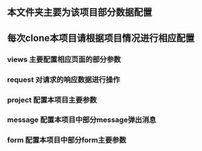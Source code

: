 ## 本文件夹主要为该项目部分数据配置
## 每次clone本项目请根据项目情况进行相应配置

### views 主要配置相应页面的部分参数
### request 对请求的响应数据进行操作
### project 配置本项目主要参数
### message 配置本项目中部分message弹出消息
### form 配置本项目中部分form主要参数